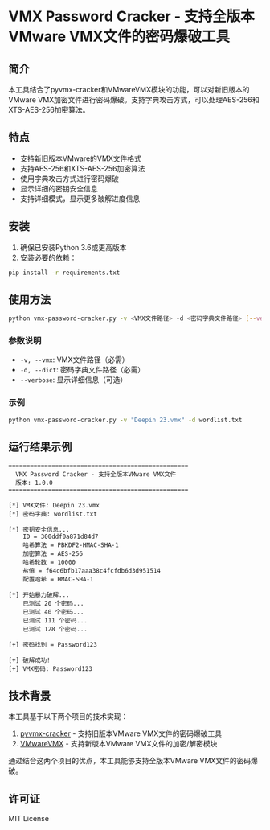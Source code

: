 # VMX Password Cracker - 支持全版本VMware VMX文件的密码爆破工具

## 简介

本工具结合了pyvmx-cracker和VMwareVMX模块的功能，可以对新旧版本的VMware VMX加密文件进行密码爆破。支持字典攻击方式，可以处理AES-256和XTS-AES-256加密算法。

## 特点

- 支持新旧版本VMware的VMX文件格式
- 支持AES-256和XTS-AES-256加密算法
- 使用字典攻击方式进行密码爆破
- 显示详细的密钥安全信息
- 支持详细模式，显示更多破解进度信息

## 安装

1. 确保已安装Python 3.6或更高版本
2. 安装必要的依赖：

```bash
pip install -r requirements.txt
```

## 使用方法

```bash
python vmx-password-cracker.py -v <VMX文件路径> -d <密码字典文件路径> [--verbose]
```

### 参数说明

- `-v, --vmx`: VMX文件路径（必需）
- `-d, --dict`: 密码字典文件路径（必需）
- `--verbose`: 显示详细信息（可选）

### 示例

```bash
python vmx-password-cracker.py -v "Deepin 23.vmx" -d wordlist.txt
```

## 运行结果示例

```
==================================================
  VMX Password Cracker - 支持全版本VMware VMX文件
  版本: 1.0.0
==================================================

[*] VMX文件: Deepin 23.vmx
[*] 密码字典: wordlist.txt

[*] 密钥安全信息...
	ID = 300ddf0a871d84d7
	哈希算法 = PBKDF2-HMAC-SHA-1
	加密算法 = AES-256
	哈希轮数 = 10000
	盐值 = f64c6bfb17aaa38c4fcfdb6d3d951514
	配置哈希 = HMAC-SHA-1

[*] 开始暴力破解...
	已测试 20 个密码...
	已测试 40 个密码...
	已测试 111 个密码...
	已测试 128 个密码...

[+] 密码找到 = Password123

[+] 破解成功!
[+] VMX密码: Password123
```

## 技术背景

本工具基于以下两个项目的技术实现：

1. [pyvmx-cracker](https://github.com/axcheron/pyvmx-cracker) - 支持旧版本VMware VMX文件的密码爆破工具
2. [VMwareVMX](https://github.com/RF3/VMwareVMX) - 支持新版本VMware VMX文件的加密/解密模块

通过结合这两个项目的优点，本工具能够支持全版本VMware VMX文件的密码爆破。

## 许可证

MIT License